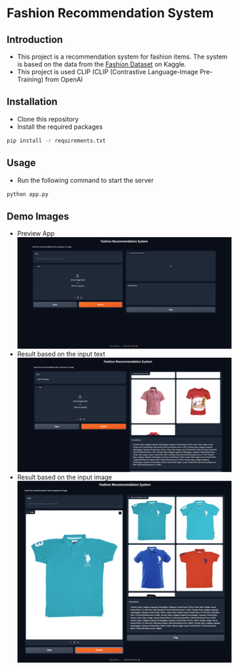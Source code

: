 # Fashion Recommendation System
## Introduction
- This project is a recommendation system for fashion items. The system is based on the data from the [Fashion Dataset](https://www.kaggle.com/datasets/vikashrajluhaniwal/fashion-images) on Kaggle.
- This project is used CLIP (CLIP (Contrastive Language-Image Pre-Training) from OpenAI

## Installation
- Clone this repository
- Install the required packages
```bash
pip install -r requirements.txt
```

## Usage
- Run the following command to start the server
```bash
python app.py
```

## Demo Images
- Preview App 
![Preview App](./repo_images/preview.png)
- Result based on the input text
![Result_Text](./repo_images/preview-result-text.png)
- Result based on the input image
![Result_Image](./repo_images/preview-result-image.png)



